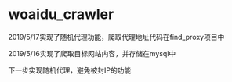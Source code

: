 # woaidu_crawler
2019/5/17实现了随机代理功能，爬取代理地址代码在find_proxy项目中

2019/5/16实现了爬取目标网站内容，并存储在mysql中

下一步实现随机代理，避免被封IP的功能
